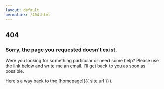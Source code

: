 ```yaml
---
layout: default
permalink: /404.html
---
```


## 404

### Sorry, the page you requested doesn't exist.

Were you looking for something particular or need some help?
Please use the [link below](#contact) and write me an email. I'll get back to you as soon as possible.

Here's a way back to the [homepage]({{ site.url }}).
